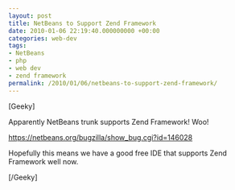 ```yaml
---
layout: post
title: NetBeans to Support Zend Framework
date: 2010-01-06 22:19:40.000000000 +00:00
categories: web-dev
tags:
- NetBeans
- php
- web dev
- zend framework
permalink: /2010/01/06/netbeans-to-support-zend-framework/
---
```

[Geeky]

Apparently NetBeans trunk supports Zend Framework! Woo!

https://netbeans.org/bugzilla/show_bug.cgi?id=146028

Hopefully this means we have a good free IDE that supports Zend Framework well now.

[/Geeky]
